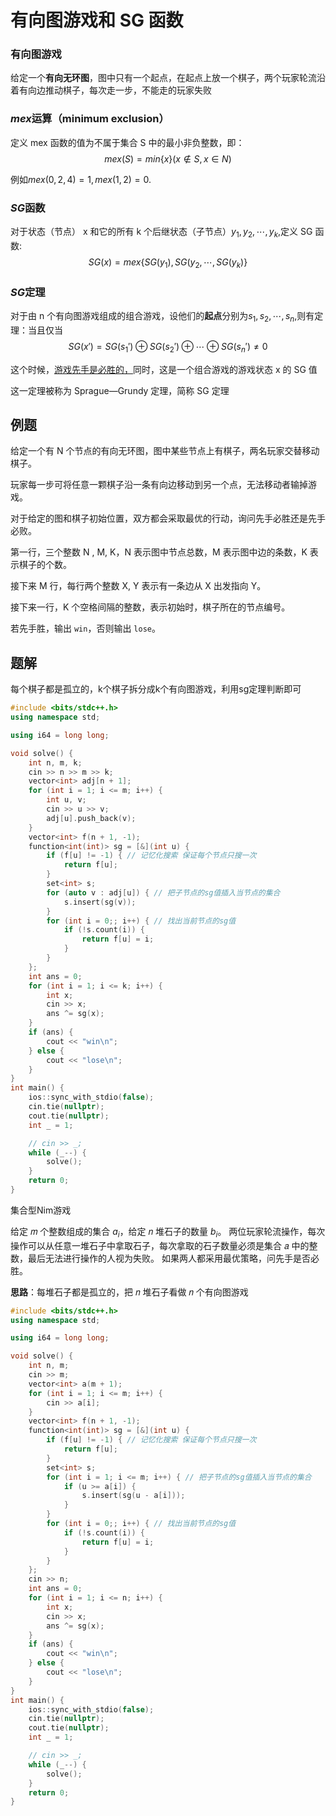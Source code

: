 # 有向图游戏和 SG 函数

### 有向图游戏

给定一个**有向无环图**，图中只有一个起点，在起点上放一个棋子，两个玩家轮流沿着有向边推动棋子，每次走一步，不能走的玩家失败

### $mex$运算（minimum exclusion）

定义 mex 函数的值为不属于集合 S 中的最小非负整数，即：
$$
mex(S)=min\{x\}  (x\notin S,x\in N)
$$

例如$mex({0,2,4})=1,mex({1,2})=0$.

### $SG$函数

对于状态（节点） x 和它的所有 k 个后继状态（子节点）$y_1,y_2,\cdots,y_k$,定义 SG 函数:
$$
SG(x)=mex\{SG(y_1),SG(y_2,\cdots,SG(y_k)\}
$$

### $SG$定理

对于由 n 个有向图游戏组成的组合游戏，设他们的**起点**分别为$s_1,s_2,\cdots,s_n$,则有定理：当且仅当
$$
SG(x')=SG(s_1')\oplus SG(s_2')\oplus \cdots \oplus SG(s_n')\neq0
$$

这个时候，<u>游戏先手是必胜的，</u>同时，这是一个组合游戏的游戏状态 x 的 SG 值

这一定理被称为 Sprague—Grundy 定理，简称 SG 定理 

## 例题

给定一个有 N 个节点的有向无环图，图中某些节点上有棋子，两名玩家交替移动棋子。

玩家每一步可将任意一颗棋子沿一条有向边移动到另一个点，无法移动者输掉游戏。

对于给定的图和棋子初始位置，双方都会采取最优的行动，询问先手必胜还是先手必败。

第一行，三个整数 N , M, K，N 表示图中节点总数，M 表示图中边的条数，K 表示棋子的个数。

接下来 M 行，每行两个整数 X, Y 表示有一条边从 X 出发指向 Y。

接下来一行，K 个空格间隔的整数，表示初始时，棋子所在的节点编号。

若先手胜，输出 `win`，否则输出 `lose`。

## 题解

每个棋子都是孤立的，k个棋子拆分成k个有向图游戏，利用sg定理判断即可

```c++
#include <bits/stdc++.h>
using namespace std;

using i64 = long long;

void solve() {
    int n, m, k;
    cin >> n >> m >> k;
    vector<int> adj[n + 1];
    for (int i = 1; i <= m; i++) {
        int u, v;
        cin >> u >> v;
        adj[u].push_back(v);
    }
    vector<int> f(n + 1, -1);
    function<int(int)> sg = [&](int u) {
        if (f[u] != -1) { // 记忆化搜索 保证每个节点只搜一次
            return f[u];
        }
        set<int> s;
        for (auto v : adj[u]) { // 把子节点的sg值插入当节点的集合
            s.insert(sg(v));
        }
        for (int i = 0;; i++) { // 找出当前节点的sg值
            if (!s.count(i)) {
                return f[u] = i;
            }
        }
    };
    int ans = 0;
    for (int i = 1; i <= k; i++) {
        int x;
        cin >> x;
        ans ^= sg(x);
    }
    if (ans) {
        cout << "win\n";
    } else {
        cout << "lose\n";
    }
}
int main() {
    ios::sync_with_stdio(false);
    cin.tie(nullptr);
    cout.tie(nullptr);
    int _ = 1;

    // cin >> _;
    while (_--) {
        solve();
    }
    return 0;
}
```

集合型Nim游戏

给定 𝑚 个整数组成的集合 $a_i$，给定 𝑛 堆石子的数量 $b_i$。
两位玩家轮流操作，每次操作可以从任意一堆石子中拿取石子，每次拿取的石子数量必须是集合 𝑎 中的整数，最后无法进行操作的人视为失败。
如果两人都采用最优策略，问先手是否必胜。

**思路**：每堆石子都是孤立的，把 𝑛 堆石子看做 𝑛 个有向图游戏

```c++
#include <bits/stdc++.h>
using namespace std;

using i64 = long long;

void solve() {
    int n, m;
    cin >> m;
    vector<int> a(m + 1);
    for (int i = 1; i <= m; i++) {
        cin >> a[i];
    }
    vector<int> f(n + 1, -1);
    function<int(int)> sg = [&](int u) {
        if (f[u] != -1) { // 记忆化搜索 保证每个节点只搜一次
            return f[u];
        }
        set<int> s;
        for (int i = 1; i <= m; i++) { // 把子节点的sg值插入当节点的集合
            if (u >= a[i]) {
                s.insert(sg(u - a[i]));
            }
        }
        for (int i = 0;; i++) { // 找出当前节点的sg值
            if (!s.count(i)) {
                return f[u] = i;
            }
        }
    };
    cin >> n;
    int ans = 0;
    for (int i = 1; i <= n; i++) {
        int x;
        cin >> x;
        ans ^= sg(x);
    }
    if (ans) {
        cout << "win\n";
    } else {
        cout << "lose\n";
    }
}
int main() {
    ios::sync_with_stdio(false);
    cin.tie(nullptr);
    cout.tie(nullptr);
    int _ = 1;

    // cin >> _;
    while (_--) {
        solve();
    }
    return 0;
}
```

